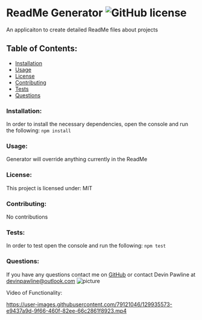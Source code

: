 # ReadMe Generator  ![GitHub license](https://img.shields.io/github/license/Naereen/StrapDown.js.svg)
An applicaiton to create detailed ReadMe files about projects
## Table of Contents:
* [Installation](#installation)
* [Usage](#usage)
* [License](#license)
* [Contributing](#contributing)
* [Tests](#tests)
* [Questions](#questions)
### Installation:
In order to install the necessary dependencies, open the console and run the following:
```npm install```
### Usage:
Generator will override anything currently in the ReadMe
### License:
This project is licensed under:
MIT
### Contributing:
No contributions 
### Tests:
In order to test open the console and run the following:
```npm test```
### Questions:
If you have any questions contact me on [GitHub](https://github.com/dpawline) or contact 
Devin Pawline at devinpawline@outlook.com
![picture](https://github.com/dpawline.png?size=80)

Video of Functionality: 


https://user-images.githubusercontent.com/79121046/129935573-e9437a9d-9f66-460f-82ee-66c2861f8923.mp4




 
